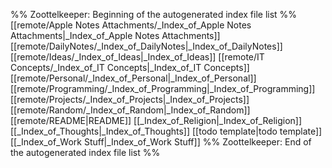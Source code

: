 %% Zoottelkeeper: Beginning of the autogenerated index file list  %%
 [[remote/Apple Notes Attachments/_Index_of_Apple Notes Attachments|_Index_of_Apple Notes Attachments]]
 [[remote/DailyNotes/_Index_of_DailyNotes|_Index_of_DailyNotes]]
 [[remote/Ideas/_Index_of_Ideas|_Index_of_Ideas]]
 [[remote/IT Concepts/_Index_of_IT Concepts|_Index_of_IT Concepts]]
 [[remote/Personal/_Index_of_Personal|_Index_of_Personal]]
 [[remote/Programming/_Index_of_Programming|_Index_of_Programming]]
 [[remote/Projects/_Index_of_Projects|_Index_of_Projects]]
 [[remote/Random/_Index_of_Random|_Index_of_Random]]
 [[remote/README|README]]
 [[_Index_of_Religion|_Index_of_Religion]]
 [[_Index_of_Thoughts|_Index_of_Thoughts]]
 [[todo template|todo template]]
 [[_Index_of_Work Stuff|_Index_of_Work Stuff]]
%% Zoottelkeeper: End of the autogenerated index file list  %%
